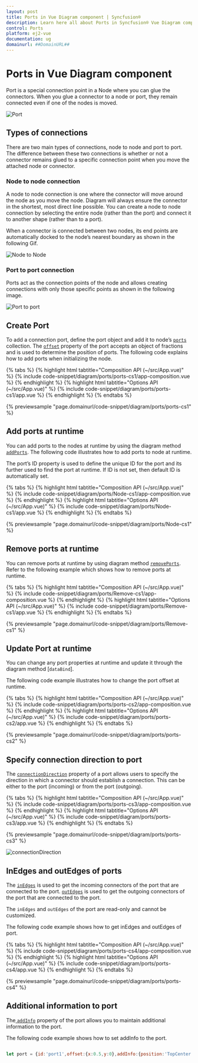 ```yaml
---
layout: post
title: Ports in Vue Diagram component | Syncfusion®
description: Learn here all about Ports in Syncfusion® Vue Diagram component of Syncfusion Essential® JS 2 and more.
control: Ports 
platform: ej2-vue
documentation: ug
domainurl: ##DomainURL##
---
```


# Ports in Vue Diagram component

Port is a special connection point in a Node where you can glue the connectors. When you glue a connector to a node or port, they remain connected even if one of the nodes is moved.

![Port](images/Port1.png)

## Types of connections

There are two main types of connections, node to node and port to port. The difference between these two connections is whether or not a connector remains glued to a specific connection point when you move the attached node or connector.

### Node to node connection

A node to node connection is one where the connector will move around the node as you move the node. Diagram will always ensure the connector in the shortest, most direct line possible. You can create a node to node connection by selecting the entire node (rather than the port) and connect it to another shape (rather than to a port).

<!-- markdownlint-disable MD033 -->

When a connector is connected between two nodes, its end points are automatically docked to the node’s nearest boundary as shown in the following Gif.

![Node to Node](images/node-node-gif.gif)

### Port to port connection

Ports act as the connection points of the node and allows creating connections with only those specific points as shown in the following image.


![Port to port](images/port-port-gif.gif)

## Create Port

To add a connection port, define the port object and add it to node’s [`ports`](https://ej2.syncfusion.com/vue/documentation/api/diagram/pointPortModel/) collection. The [`offset`](https://ej2.syncfusion.com/vue/documentation/api/diagram/pointModel/) property of the port accepts an object of fractions and is used to determine the position of ports. The following code explains how to add ports when initializing the node.


{% tabs %}
{% highlight html tabtitle="Composition API (~/src/App.vue)" %}
{% include code-snippet/diagram/ports/ports-cs1/app-composition.vue %}
{% endhighlight %}
{% highlight html tabtitle="Options API (~/src/App.vue)" %}
{% include code-snippet/diagram/ports/ports-cs1/app.vue %}
{% endhighlight %}
{% endtabs %}
        
{% previewsample "page.domainurl/code-snippet/diagram/ports/ports-cs1" %}

## Add ports at runtime

You can add ports to the nodes  at runtime by using the diagram method [`addPorts`](https://ej2.syncfusion.com/vue/documentation/api/diagram/#addports). The following code illustrates how to add ports to node at runtime.

The port’s ID property is used to define the unique ID for the port and its further used to find the port at runtime.
If ID is not set, then default ID is automatically set.

{% tabs %}
{% highlight html tabtitle="Composition API (~/src/App.vue)" %}
{% include code-snippet/diagram/ports/Node-cs1/app-composition.vue %}
{% endhighlight %}
{% highlight html tabtitle="Options API (~/src/App.vue)" %}
{% include code-snippet/diagram/ports/Node-cs1/app.vue %}
{% endhighlight %}
{% endtabs %}
        
{% previewsample "page.domainurl/code-snippet/diagram/ports/Node-cs1" %}

## Remove ports at runtime

You can remove ports at runtime by using diagram method [`removePorts`](https://ej2.syncfusion.com/vue/documentation/api/diagram/#removeports). Refer to the following example which shows how to remove ports at runtime.

{% tabs %}
{% highlight html tabtitle="Composition API (~/src/App.vue)" %}
{% include code-snippet/diagram/ports/Remove-cs1/app-composition.vue %}
{% endhighlight %}
{% highlight html tabtitle="Options API (~/src/App.vue)" %}
{% include code-snippet/diagram/ports/Remove-cs1/app.vue %}
{% endhighlight %}
{% endtabs %}
        
{% previewsample "page.domainurl/code-snippet/diagram/ports/Remove-cs1" %}

## Update Port at runtime

You can change any port properties at runtime and update it through the diagram method [`dataBind`].

The following code example illustrates how to change the port offset at runtime.

{% tabs %}
{% highlight html tabtitle="Composition API (~/src/App.vue)" %}
{% include code-snippet/diagram/ports/ports-cs2/app-composition.vue %}
{% endhighlight %}
{% highlight html tabtitle="Options API (~/src/App.vue)" %}
{% include code-snippet/diagram/ports/ports-cs2/app.vue %}
{% endhighlight %}
{% endtabs %}
        
{% previewsample "page.domainurl/code-snippet/diagram/ports/ports-cs2" %}


## Specify connection direction to port

The [`connectionDirection`](https://ej2.syncfusion.com/vue/documentation/api/diagram/port/#connectionDirection) property of a port allows users to specify the direction in which a connector should establish a connection. This can be either to the port (incoming) or from the port (outgoing).


{% tabs %}
{% highlight html tabtitle="Composition API (~/src/App.vue)" %}
{% include code-snippet/diagram/ports/ports-cs3/app-composition.vue %}
{% endhighlight %}
{% highlight html tabtitle="Options API (~/src/App.vue)" %}
{% include code-snippet/diagram/ports/ports-cs3/app.vue %}
{% endhighlight %}
{% endtabs %}
          
{% previewsample "page.domainurl/code-snippet/diagram/ports/ports-cs3" %}

![connectionDirection](images\connectionDirection2.png)

## InEdges and outEdges of ports

The [`inEdges`](https://ej2.syncfusion.com/vue/documentation/api/diagram/pointPortModel/#inedges) is used to get the incoming connectors of the port that are connected to the port. [`outEdges`](https://ej2.syncfusion.com/vue/documentation/api/diagram/pointPortModel/#outedges) is used to get the outgoing connectors of the port that are connected to the port.

The `inEdges` and `outEdges` of the port are read-only and cannot be customized.

The following code example shows how to get inEdges and outEdges of port.

{% tabs %}
{% highlight html tabtitle="Composition API (~/src/App.vue)" %}
{% include code-snippet/diagram/ports/ports-cs4/app-composition.vue %}
{% endhighlight %}
{% highlight html tabtitle="Options API (~/src/App.vue)" %}
{% include code-snippet/diagram/ports/ports-cs4/app.vue %}
{% endhighlight %}
{% endtabs %}
          
{% previewsample "page.domainurl/code-snippet/diagram/ports/ports-cs4" %}

## Additional information to port

The[ `addInfo`](https://ej2.syncfusion.com/vue/documentation/api/diagram/pointPortModel/#addinfo) property of the port allows you to maintain additional information to the port. 

The following code example shows how to set addInfo to the port.

```javascript

let port = {id:'port1',offset:{x:0.5,y:0},addInfo:{position:'TopCenter',id:'port1'}};

```
